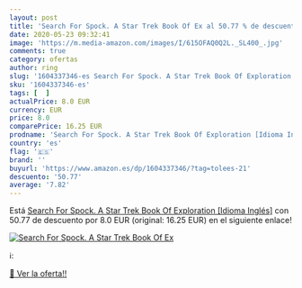 ```yaml
---
layout: post
title: 'Search For Spock. A Star Trek Book Of Ex al 50.77 % de descuento'
date: 2020-05-23 09:32:41
image: 'https://m.media-amazon.com/images/I/615OFAQ0Q2L._SL400_.jpg'
comments: true
category: ofertas
author: ring
slug: '1604337346-es Search For Spock. A Star Trek Book Of Exploration [Idioma...'
sku: '1604337346-es'
tags: [  ]
actualPrice: 8.0 EUR
currency: EUR
price: 8.0
comparePrice: 16.25 EUR
prodname: 'Search For Spock. A Star Trek Book Of Exploration [Idioma Inglés]'
country: 'es'
flag: '🇪🇸'
brand: ''
buyurl: 'https://www.amazon.es/dp/1604337346/?tag=tolees-21'
descuento: '50.77'
average: '7.82'
---
```


Está [Search For Spock. A Star Trek Book Of Exploration [Idioma Inglés]](https://www.amazon.es/dp/1604337346/?tag=tolees-21) con 50.77 de descuento por 8.0 EUR (original: 16.25 EUR) en el siguiente enlace!

[![Search For Spock. A Star Trek Book Of Ex](https://m.media-amazon.com/images/I/615OFAQ0Q2L._SL400_.jpg)](https://www.amazon.es/dp/1604337346/?tag=tolees-21)

ℹ️:


[🛒 Ver la oferta!!](https://www.amazon.es/dp/1604337346/?tag=tolees-21)
